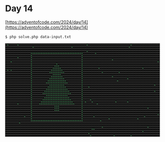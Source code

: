 # Day 14

[https://adventofcode.com/2024/day/14](https://adventofcode.com/2024/day/14)

```
$ php solve.php data-input.txt
```

![Visualization](visualization.png)